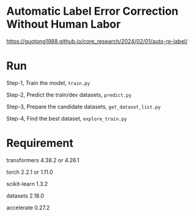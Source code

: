 # Automatic Label Error Correction Without Human Labor
https://guotong1988.github.io/core_research/2024/02/01/auto-re-label/

# Run

Step-1, Train the model, `train.py`

Step-2, Predict the train/dev datasets, `predict.py`

Step-3, Prepare the candidate datasets, `get_dataset_list.py`

Step-4, Find the best dataset, `explore_train.py`


# Requirement

transformers            4.38.2 or 4.26.1

torch                   2.2.1 or 1.11.0

scikit-learn            1.3.2

datasets                2.18.0

accelerate              0.27.2

